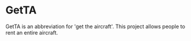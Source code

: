 # GetTA
GetTA is an abbreviation for 'get the aircraft'. This project allows people to rent an entire aircraft.
